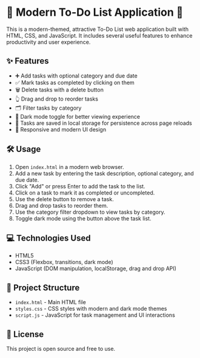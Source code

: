 # 📝 Modern To-Do List Application 🚀

This is a modern-themed, attractive To-Do List web application built with HTML, CSS, and JavaScript. It includes several useful features to enhance productivity and user experience.

## ✨ Features

- ➕ Add tasks with optional category and due date
- ✅ Mark tasks as completed by clicking on them
- 🗑️ Delete tasks with a delete button
- 👆 Drag and drop to reorder tasks
- 🗂️ Filter tasks by category
- 🌙 Dark mode toggle for better viewing experience
- 💾 Tasks are saved in local storage for persistence across page reloads
- 📱 Responsive and modern UI design

## 🛠️ Usage

1. Open `index.html` in a modern web browser.
2. Add a new task by entering the task description, optional category, and due date.
3. Click "Add" or press Enter to add the task to the list.
4. Click on a task to mark it as completed or uncompleted.
5. Use the delete button to remove a task.
6. Drag and drop tasks to reorder them.
7. Use the category filter dropdown to view tasks by category.
8. Toggle dark mode using the button above the task list.

## 💻 Technologies Used

- HTML5
- CSS3 (Flexbox, transitions, dark mode)
- JavaScript (DOM manipulation, localStorage, drag and drop API)

## 📂 Project Structure

- `index.html` - Main HTML file
- `styles.css` - CSS styles with modern and dark mode themes
- `script.js` - JavaScript for task management and UI interactions

## 📜 License

This project is open source and free to use.

